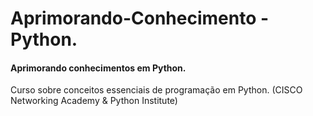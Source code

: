 # Aprimorando-Conhecimento - Python.

#### Aprimorando conhecimentos em Python. 

Curso sobre conceitos essenciais de programação em Python. (CISCO Networking Academy & Python Institute)

